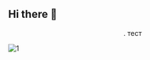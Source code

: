 ## Hi there 👋
<p align="center">. тест 
  
![1](https://64.media.tumblr.com/9e52d4f09fd0ec7680fd3ecca21245ce/182f3b1b03bbd632-10/s540x810/fb5657377b7bbf3604b4e42e0c6ee1a16c5df129.gifv)


